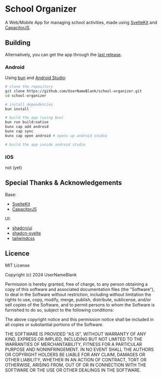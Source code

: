 # School Organizer

A Web/Mobile App for managing school activities,
made using [SvelteKit](https://kit.svelte.dev/) and [CapacitorJS](https://capacitorjs.com/).

## Building

Alternatively, you can get the app through the [last release](https://github.com/UserNameBlank/school-organizer/releases/latest).

### Android

Using [bun](https://bun.sh/) and [Android Studio](https://developer.android.com/studio):

```sh
# clone the repository
git clone https://github.com/UserNameBlank/school-organizer.git
cd school-organizer

# install dependencies
bun install

# build the app (using bun)
bun run build:native
bunx cap add android
bunx cap sync
bunx cap open android # opens up android studio

# build the app inside android studio
```

### iOS

not (yet)

## Special Thanks & Acknowledgements

Base:

- [SvelteKit](https://kit.svelte.dev/)
- [CapacitorJS](https://capacitorjs.com/)

UI:

- [shadcn/ui](https://ui.shadcn.com/)
- [shadcn-svelte](https://shadcn-svelte.com/)
- [tailwindcss](https://tailwindcss.com/)

## Licence

MIT License

Copyright (c) 2024 UserNameBlank

Permission is hereby granted, free of charge, to any person obtaining a copy
of this software and associated documentation files (the "Software"), to deal
in the Software without restriction, including without limitation the rights
to use, copy, modify, merge, publish, distribute, sublicense, and/or sell
copies of the Software, and to permit persons to whom the Software is
furnished to do so, subject to the following conditions:

The above copyright notice and this permission notice shall be included in all
copies or substantial portions of the Software.

THE SOFTWARE IS PROVIDED "AS IS", WITHOUT WARRANTY OF ANY KIND, EXPRESS OR
IMPLIED, INCLUDING BUT NOT LIMITED TO THE WARRANTIES OF MERCHANTABILITY,
FITNESS FOR A PARTICULAR PURPOSE AND NONINFRINGEMENT. IN NO EVENT SHALL THE
AUTHORS OR COPYRIGHT HOLDERS BE LIABLE FOR ANY CLAIM, DAMAGES OR OTHER
LIABILITY, WHETHER IN AN ACTION OF CONTRACT, TORT OR OTHERWISE, ARISING FROM,
OUT OF OR IN CONNECTION WITH THE SOFTWARE OR THE USE OR OTHER DEALINGS IN THE
SOFTWARE.
